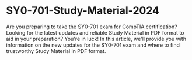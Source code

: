 # SY0-701-Study-Material-2024
Are you preparing to take the SY0-701 exam for CompTIA certification? Looking for the latest updates and reliable Study Material in PDF format to aid in your preparation? You're in luck! In this article, we'll provide you with information on the new updates for the SY0-701 exam and where to find trustworthy Study Material in PDF format.
